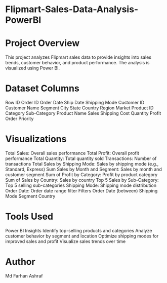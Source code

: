 # Flipmart-Sales-Data-Analysis-PowerBI

# Project Overview
This project analyzes Flipmart sales data to provide insights into sales trends, customer behavior, and product performance. The analysis is visualized using Power BI.

# Dataset Columns
Row ID
Order ID
Order Date
Ship Date
Shipping Mode
Customer ID
Customer Name
Segment
City
State
Country
Region
Market
Product ID
Category
Sub-Category
Product Name
Sales
Shipping Cost
Quantity
Profit
Order Priority

# Visualizations
Total Sales: Overall sales performance
Total Profit: Overall profit performance
Total Quantity: Total quantity sold
Transactions: Number of transactions
Total Sales by Shipping Mode: Sales by shipping mode (e.g., Standard, Express)
Sum Sales by Month and Segment: Sales by month and customer segment
Sum of Profit by Category: Profit by product category
Sum of Sales by Country: Sales by country
Top 5 Sales by Sub-Category: Top 5 selling sub-categories
Shipping Mode: Shipping mode distribution
Order Date: Order date range filter
Filters
Order Date (between)
Shipping Mode
Segment
Country

# Tools Used
Power BI
Insights
Identify top-selling products and categories
Analyze customer behavior by segment and location
Optimize shipping modes for improved sales and profit
Visualize sales trends over time

# Author
Md Farhan Ashraf
